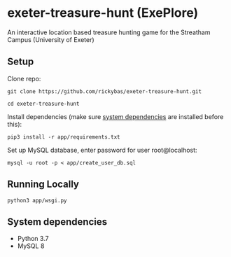 # exeter-treasure-hunt (ExePlore)
An interactive location based treasure hunting game for the Streatham Campus (University of Exeter)

## Setup
Clone repo:

`git clone https://github.com/rickybas/exeter-treasure-hunt.git`

`cd exeter-treasure-hunt`

Install dependencies (make sure [system dependencies](#system-dependencies) are installed before this):

`pip3 install -r app/requirements.txt`

Set up MySQL database, enter password for user root@localhost:

`mysql -u root -p < app/create_user_db.sql`

## Running Locally

`python3 app/wsgi.py`

## System dependencies
* Python 3.7
* MySQL 8
